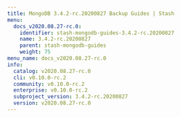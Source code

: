 ```yaml
---
title: MongoDB 3.4.2-rc.20200827 Backup Guides | Stash
menu:
  docs_v2020.08.27-rc.0:
    identifier: stash-mongodb-guides-3.4.2-rc.20200827
    name: 3.4.2-rc.20200827
    parent: stash-mongodb-guides
    weight: 75
menu_name: docs_v2020.08.27-rc.0
info:
  catalog: v2020.08.27-rc.0
  cli: v0.10.0-rc.2
  community: v0.10.0-rc.2
  enterprise: v0.10.0-rc.2
  subproject_version: 3.4.2-rc.20200827
  version: v2020.08.27-rc.0
---
```


